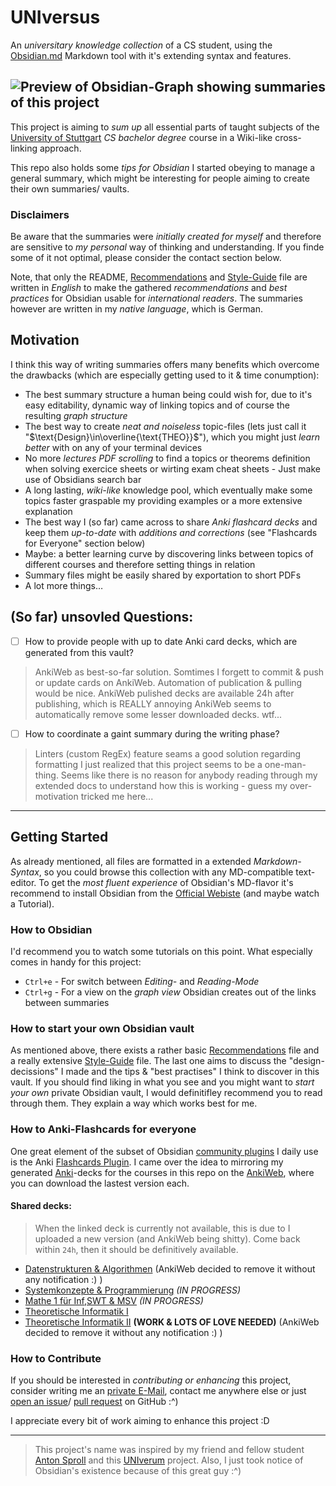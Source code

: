 # UNIversus
An *universitary knowledge collection* of a CS student, using the [Obsidian.md](https://obsidian.md/) Markdown tool with it's extending syntax and features.

![Preview of Obsidian-Graph showing summaries of this project](https://raw.githubusercontent.com/jarnnk/UNIversus/main/.example-figures/current-vaults-graph-view.png)
---

This project is aiming to *sum up* all essential parts of taught subjects of the [University of Stuttgart](https://www.uni-stuttgart.de/) *CS bachelor degree* course in a Wiki-like cross-linking approach.

This repo also holds some *tips for Obsidian* I started obeying to manage a general summary, which might be interesting for people aiming to create their own summaries/ vaults.

### Disclaimers

Be aware that the summaries were *initially created for myself* and therefore are sensitive to *my personal* way of thinking and understanding. If you finde some of it not optimal, please consider the contact section below.

Note, that only the README, [Recommendations](./Recommendations.md) and [Style-Guide](./Style-Guide.md) file are written in *English* to make the gathered *recommendations* and *best practices* for Obsidian usable for *international readers*.
The summaries however are written in my *native language*, which is German.

## Motivation

I think this way of writing summaries offers many benefits which overcome the drawbacks (which are especially getting used to it & time conumption):
- The best summary structure a human being could wish for, due to it's easy editability, dynamic way of linking topics and of course the resulting *graph structure*
- The best way to create *neat and noiseless* topic-files (lets just call it "$\text{Design}\in\overline{\text{THEO}}$"), which you might just *learn better* with on any of your terminal devices
- No more *lectures PDF scrolling* to find a topics or theorems definition when solving exercice sheets or wirting exam cheat sheets - Just make use of Obsidians search bar
- A long lasting, *wiki-like* knowledge pool, which eventually make some topics faster graspable my providing examples or a more extensive explanation
- The best way I (so far) came across to share *Anki flashcard decks* and keep them *up-to-date* with *additions and corrections* (see "Flashcards for Everyone" section below)
- Maybe: a better learning curve by discovering links between topics of different courses and therefore setting things in relation
- Summary files might be easily shared by exportation to short PDFs
- A lot more things…

## (So far) unsovled Questions:

- [ ] How to provide people with up to date Anki card decks, which are generated from this vault?
> AnkiWeb as best-so-far solution. Somtimes I forgett to commit & push or update cards on AnkiWeb. Automation of publication & pulling would be nice.
> AnkiWeb pulished decks are available 24h after publishing, which is REALLY annoying
> AnkiWeb seems to automatically remove some lesser downloaded decks. wtf...
- [ ] How to coordinate a gaint summary during the writing phase?
> Linters (custom RegEx) feature seams a good solution regarding formatting
> I just realized that this project seems to be a one-man-thing. Seems like there is no reason for anybody reading through my extended docs to understand how this is working - guess my over-motivation tricked me here...
---

## Getting Started

As already mentioned, all files are formatted in a extended *Markdown-Syntax*, so you could browse this collection with any MD-compatible text-editor.
To get the *most fluent experience* of Obsidian's MD-flavor it's recommend to install Obsidian from the [Official Webiste](https://obsidian.md/) (and maybe watch a Tutorial).

### How to Obsidian
I'd recommend you to watch some tutorials on this point.
What especially comes in handy for this project:
- `Ctrl+e` - For switch between *Editing-* and *Reading-Mode* 
- `Ctrl+g` - For a view on the *graph view* Obsidian creates out of the links between summaries

### How to start your own Obsidian vault
As mentioned above, there exists a rather basic [Recommendations](./Recommendations.md) file and a really extensive [Style-Guide](./Style-Guide.md) file. The last one aims to discuss the "design-decissions" I made and the tips & "best practises" I think to discover in this vault.
If you should find liking in what you see and you might want to *start your own* private Obsidian vault, I would definitifley recommend you to read through them. They explain a way which works best for me.

### How to Anki-Flashcards for everyone
One great element of the subset of Obsidian [community plugins](./Recommendations.md) I daily use is the Anki [Flashcards Plugin](https://github.com/reuseman/flashcards-obsidian). I came over the idea to mirroring my generated [Anki](https://apps.ankiweb.net/)-decks for the courses in this repo on the [AnkiWeb](https://ankiweb.net/shared/decks/), where you can download the lastest version each.

#### Shared decks:
> When the linked deck is currently not available, this is due to I uploaded a new version (and AnkiWeb being shitty). Come back within `24h`, then it should be definitively available.
- [Datenstrukturen & Algorithmen](https://ankiweb.net/shared/info/1023735405) (AnkiWeb decided to remove it without any notification :) )
- [Systemkonzepte & Programmierung](https://ankiweb.net/shared/info/1702498575) *(IN PROGRESS)*
- [Mathe 1 für Inf,SWT & MSV](https://ankiweb.net/shared/info/2089618036) *(IN PROGRESS)*
- [Theoretische Informatik I](https://ankiweb.net/shared/info/1096330501)
- [Theoretische Informatik II](https://ankiweb.net/shared/info/729716890) **(WORK & LOTS OF LOVE NEEDED)** (AnkiWeb decided to remove it without any notification :) )

### How to Contribute

If you should be interested in *contributing or enhancing* this project, consider writing me an [private E-Mail](mailto:jannikb@posteo.de), contact me anywhere else or just [open an issue](https://github.com/jarnnk/UNIversus/issues)/ [pull request](https://github.com/jarnnk/UNIversus/pulls) on GitHub :^)

I appreciate every bit of work aiming to enhance this project :D

---
> This project's name was inspired by my friend and fellow student [Anton Sproll](https://github.com/fewpews) and this [UNIverum](https://github.com/fewpews/UNIversum) project.
> Also, I just took notice of Obsidian's existence because of this great guy :^)
